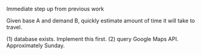 Immediate step up from previous work

Given base A and demand B, quickly estimate amount of time
it will take to travel.

(1) database exists. Implement this first.
(2) query Google Maps API. Approximately Sunday.